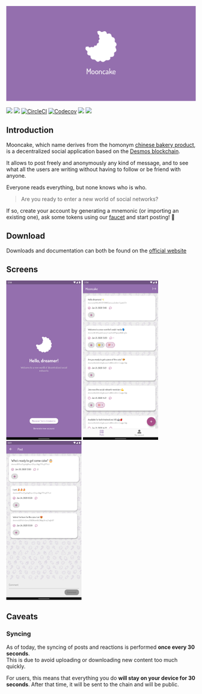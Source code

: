 ![Cover image](.img/cover.png)

[![](https://img.shields.io/badge/100%25-flutter-blue)](https://flutter.dev)
[![](https://img.shields.io/badge/based%20on-desmos-orange)](https://desmos.network)
[![CircleCI](https://img.shields.io/circleci/build/github/desmos-labs/mooncake)](https://app.circleci.com/github/desmos-labs/mooncake/pipelines)
[![Codecov](https://img.shields.io/codecov/c/github/desmos-labs/mooncake)](https://codecov.io/gh/desmos-labs/mooncake)
[![](https://img.shields.io/badge/compatible-Android-green)](https://desmos.network)
[![](https://img.shields.io/badge/compatible-iOS-lightgray)](https://desmos.network)

## Introduction
Mooncake, which name derives from the homonym [chinese bakery product](https://en.wikipedia.org/wiki/Mooncake), is a decentralized social application based on the [Desmos blockchain](https://github.com/desmos-labs/desmos).

It allows to post freely and anonymously any kind of message, and to see what all the users are writing without having to follow or be friend with anyone. 

Everyone reads everything, but none knows who is who. 

> Are you ready to enter a new world of social networks? 

If so, create your account by generating a mnemonic (or importing an existing one), ask some tokens using our [faucet](https://faucet.desmos.network/) and start posting! 📜

## Download
Downloads and documentation can both be found on the [official website](https://mooncake.space)

## Screens
<img src="./.img/screen_login.png" alt="Login screen" width="200"> <img src="./.img/screen_list.png" alt="List screen" width="200"> <img src="./.img/screen_detail.png" alt="Detail screen" width="200">

## Caveats
### Syncing
As of today, the syncing of posts and reactions is performed **once every 30 seconds**.  
This is due to avoid uploading or downloading new content too much quickly. 

For users, this means that everything you do **will stay on your device for 30 seconds**. After that time, it will be sent to the chain and will be public.  
